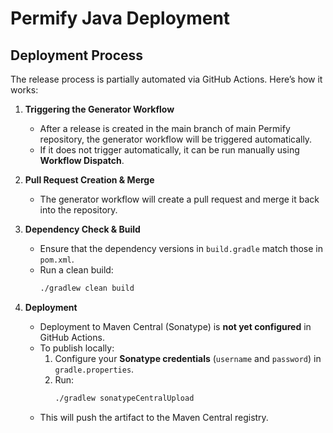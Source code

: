 # Permify Java Deployment

## Deployment Process

The release process is partially automated via GitHub Actions. Here’s how it works:

1. **Triggering the Generator Workflow**  
   - After a release is created in the main branch of main Permify repository, the generator workflow will be triggered automatically.
   - If it does not trigger automatically, it can be run manually using **Workflow Dispatch**.  

2. **Pull Request Creation & Merge**  
   - The generator workflow will create a pull request and merge it back into the repository.  

3. **Dependency Check & Build**  
   - Ensure that the dependency versions in `build.gradle` match those in `pom.xml`.  
   - Run a clean build:   
     ```bash
     ./gradlew clean build
     ```  

4. **Deployment**  
   - Deployment to Maven Central (Sonatype) is **not yet configured** in GitHub Actions.  
   - To publish locally:  
     1. Configure your **Sonatype credentials** (`username` and `password`) in `gradle.properties`.  
     2. Run:  
        ```bash
        ./gradlew sonatypeCentralUpload
        ```  
   - This will push the artifact to the Maven Central registry.  

